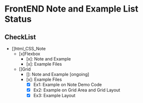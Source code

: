 # FrontEND Note and Example List Status

## CheckList

- []html_CSS_Note
	- [x]Flexbox
		- [x]: Note and Example
		- [x]: Example Files
	- []Grid
		- []: Note and Example [ongoing]
		- [x]: Example Files    
			-  [x] Ex1: Example on Note Demo Code
			-  [x] Ex2: Example on Grid Area and Grid Layout
			-  [x] Ex3: Example Layout 

